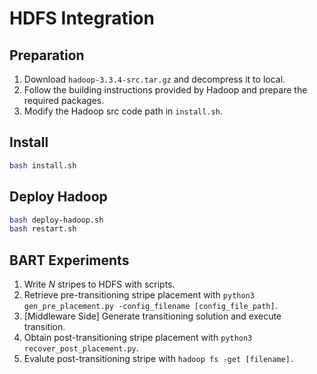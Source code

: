 # HDFS Integration

## Preparation
1. Download `hadoop-3.3.4-src.tar.gz` and decompress it to local.
2. Follow the building instructions provided by Hadoop and prepare the required packages.
3. Modify the Hadoop src code path in `install.sh`.

## Install 
```bash
bash install.sh
```

## Deploy Hadoop
```bash
bash deploy-hadoop.sh
bash restart.sh
```

## BART Experiments

1. Write $N$ stripes to HDFS with scripts.
2. Retrieve pre-transitioning stripe placement with `python3 gen_pre_placement.py -config_filename [config_file_path]`.
3. [Middleware Side] Generate transitioning solution and execute transition.
4. Obtain post-transitioning stripe placement with `python3 recover_post_placement.py`.
5. Evalute post-transitioning stripe with `hadoop fs -get [filename].`
